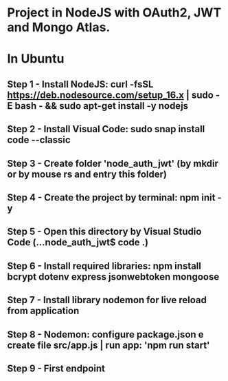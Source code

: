 # Project in NodeJS with OAuth2, JWT and Mongo Atlas.

# In Ubuntu
## Step 1 - Install NodeJS: curl -fsSL https://deb.nodesource.com/setup_16.x | sudo -E bash - && sudo apt-get install -y nodejs

## Step 2 - Install Visual Code: sudo snap install code --classic

## Step 3 - Create folder 'node_auth_jwt' (by mkdir or by mouse rs and entry this folder)

## Step 4 - Create the project by terminal: npm init -y 

## Step 5 - Open this directory by Visual Studio Code (...node_auth_jwt$ code .)

## Step 6 - Install required libraries: npm install bcrypt dotenv express jsonwebtoken mongoose

## Step 7 - Install library nodemon for live reload from application

## Step 8 - Nodemon: configure package.json e create file src/app.js | run app: 'npm run start'

## Step 9 - First endpoint